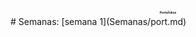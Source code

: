 <h1 style="text-align:center; font-size: 5">Portefólios</h1>
# Semanas:
[semana 1](Semanas/port.md)
